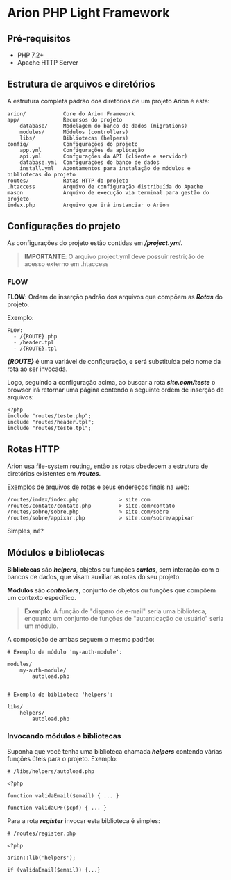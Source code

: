 # Arion PHP Light Framework

## Pré-requisitos

- PHP 7.2+
- Apache HTTP Server

## Estrutura de arquivos e diretórios

A estrutura completa padrão dos diretórios de um projeto Arion é esta:

```
arion/            Core do Arion Framework
app/              Recursos do projeto
    database/     Modelagem do banco de dados (migrations)
    modules/      Módulos (controllers)
    libs/         Bibliotecas (helpers)
config/           Configurações do projeto
    app.yml       Configurações da aplicação
    api.yml       Confgurações da API (cliente e servidor)
    database.yml  Configurações do banco de dados
    install.yml   Apontamentos para instalação de módulos e bibliotecas do projeto
routes/           Rotas HTTP do projeto
.htaccess         Arquivo de configuração distribuída do Apache     
mason             Arquivo de execução via terminal para gestão do projeto
index.php         Arquivo que irá instanciar o Arion
```

## Configurações do projeto

As configurações do projeto estão contidas em ***/project.yml***.

> **IMPORTANTE**: O arquivo project.yml deve possuir restrição de acesso externo em .htaccess

### FLOW

**FLOW**: Ordem de inserção padrão dos arquivos que compõem as ***Rotas*** do projeto.

Exemplo:
```
FLOW: 
  - /{ROUTE}.php
  - /header.tpl
  - /{ROUTE}.tpl
```
***{ROUTE}*** é uma variável de configuração, e será substituída pelo nome da rota ao ser invocada.

Logo, seguindo a configuração acima, ao buscar a rota ***site.com/teste*** o browser irá retornar uma página contendo a seguinte ordem de inserção de arquivos:
```
<?php
include "routes/teste.php";
include "routes/header.tpl";
include "routes/teste.tpl";
```

## Rotas HTTP

Arion usa file-system routing, então as rotas obedecem a estrutura de diretórios existentes em ***/routes***.

Exemplos de arquivos de rotas e seus endereços finais na web:

```
/routes/index/index.php             > site.com
/routes/contato/contato.php         > site.com/contato
/routes/sobre/sobre.php             > site.com/sobre
/routes/sobre/appixar.php           > site.com/sobre/appixar
```
Simples, né?

## Módulos e bibliotecas

**Bibliotecas** são ***helpers***, objetos ou funções ***curtas***, sem interação com o bancos de dados, que visam auxiliar as rotas do seu projeto.

**Módulos** são ***controllers***, conjunto de objetos ou funções que compõem um contexto específico.

> **Exemplo**: A função de "disparo de e-mail" seria uma biblioteca, enquanto um conjunto de funções de "autenticação de usuário" seria um módulo.

A composição de ambas seguem o mesmo padrão:
```
# Exemplo de módulo 'my-auth-module':

modules/
    my-auth-module/
        autoload.php


# Exemplo de biblioteca 'helpers':

libs/
    helpers/
        autoload.php
```

### Invocando módulos e bibliotecas

Suponha que você tenha uma biblioteca chamada ***helpers*** contendo várias funções úteis para o projeto. Exemplo:

```
# /libs/helpers/autoload.php

<?php

function validaEmail($email) { ... }

function validaCPF($cpf) { ... }
```
Para a rota ***register*** invocar esta biblioteca é simples:
```
# /routes/register.php

<?php

arion::lib('helpers');

if (validaEmail($email)) {...}
```